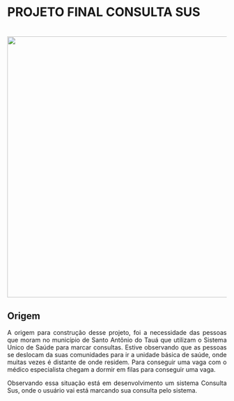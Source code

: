 # PROJETO FINAL CONSULTA SUS <h1>
<h1 align="center">
<img src="src/gif.gif" width="600">
<p align="center"><p>

  ## **Origem**  
  <p align="justify">A origem para construção desse projeto, foi a necessidade das pessoas que moram no município de Santo Antônio do Tauá que utilizam o Sistema Unico de Saúde para marcar consultas. Estive observando que as pessoas se deslocam da suas comunidades para ir a unidade básica de saúde, onde muitas vezes é distante de onde residem. Para conseguir uma vaga com o médico especialista chegam a dormir em filas para conseguir uma vaga.

<p align="justify">Observando essa situação está em desenvolvimento um sistema Consulta Sus, onde o usuário vai está marcando sua consulta pelo sistema. 


